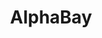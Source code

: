 ---
title: AlphaBay
crosslinks:
- DarkNetMarkets
- AlphaBayMarket
- DNMSuperlist
- DNMUK
- DankNation
- TheXanaxCartel
- autotldr
- Dream_Market
- WallStreet_Market
- themarketplace
- 2007scape
- Buttcoin
- researchchemicals
- darknetmarketsoz
- ValhallaMarketplace
- darknetmarkets
- afinil
- legaladvice
- IAmA
---